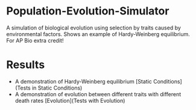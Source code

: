 # Population-Evolution-Simulator
A simulation of biological evolution using selection by traits caused by environmental factors. Shows an example of Hardy-Weinberg equilibrium. For AP Bio extra credit! 

# Results

- A demonstration of Hardy-Weinberg equilibrium [Static Conditions](Tests in Static Conditions)
- A demonstration of evolution between different traits with different death rates [Evolution](Tests with Evolution)
